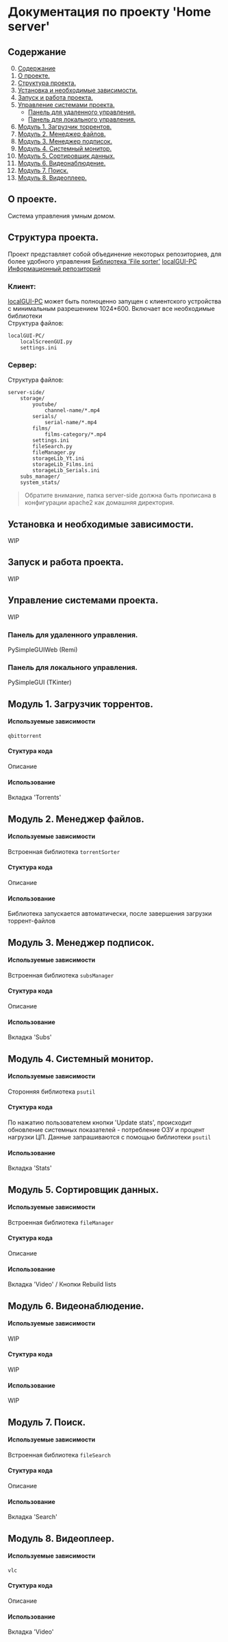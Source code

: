 <!-- alt+m hotkey -->
# Документация по проекту 'Home server'
## Содержание
0. [Содержание](#содержание)
1. [О проекте.](#о-проекте)
1. [Структура проекта.](#структура-проекта)
1. [Установка и необходимые зависимости.](#установка-и-необходимые-зависимости)
1. [Запуск и работа проекта.](#запуск-и-работа-проекта)
1. [Управление системами проекта.](#управление-системами-проекта)
    - [Панель для удаленного управления.](#панель-для-удаленного-управления)
    - [Панель для локального управления.](#панель-для-локального-управления)
1. [Модуль 1. Загрузчик торрентов.](#модуль-1-загрузчик-торрентов)
1. [Модуль 2. Менеджер файлов.](#модуль-2-менеджер-файлов)
1. [Модуль 3. Менеджер подписок.](#модуль-3-менеджер-подписок)
1. [Модуль 4. Системный монитор.](#модуль-4-системный-монитор)
1. [Модуль 5. Сортировщик данных.](#модуль-5-сортировщик-данных)
1. [Модуль 6. Видеонаблюдение.](#модуль-6-видеонаблюдение)
1. [Модуль 7. Поиск.](#модуль-7-поиск)
1. [Модуль 8. Видеоплеер.](#модуль-8-видеоплеер)

## О проекте.
Система управления умным домом.   

## Структура проекта.
Проект представляет собой объединение некоторых репозиториев, для более удобного управления
[Библиотека 'File sorter'](https://github.com/MichaelODeli/home_server-filesorter)
[localGUI-PC](https://github.com/MichaelODeli/home_server-localGUI)
[Информационный репозиторий](https://github.com/MichaelODeli/home_server)

### Клиент:
[localGUI-PC](https://github.com/MichaelODeli/home_server-localGUI) может быть полноценно запущен с клиентского устройства с минимальным разрешением 1024*600. Включает все необходимые библиотеки   
Структура файлов:
```
localGUI-PC/
    localScreenGUI.py
    settings.ini
```
### Сервер:
Структура файлов:
```
server-side/
    storage/
        youtube/
            channel-name/*.mp4
        serials/
            serial-name/*.mp4
        films/
            films-category/*.mp4
        settings.ini
        fileSearch.py
        fileManager.py
        storageLib_Yt.ini
        storageLib_Films.ini
        storageLib_Serials.ini
    subs_manager/
    system_stats/    
```
> Обратите внимание, папка server-side должна быть прописана в конфигурации apache2 как домашняя директория.
## Установка и необходимые зависимости.
WIP

## Запуск и работа проекта.
WIP

## Управление системами проекта.
WIP

### Панель для удаленного управления.
PySimpleGUIWeb (Remi)

### Панель для локального управления.
PySimpleGUI (TKinter)

## Модуль 1. Загрузчик торрентов.
#### Используемые зависимости
`qbittorrent`
#### Стуктура кода
Описание
#### Использование
Вкладка 'Torrents'

## Модуль 2. Менеджер файлов.
#### Используемые зависимости
Встроенная библиотека `torrentSorter`
#### Стуктура кода
Описание
#### Использование
Библиотека запускается автоматически, после завершения загрузки торрент-файлов

## Модуль 3. Менеджер подписок.
#### Используемые зависимости
Встроенная библиотека `subsManager`
#### Стуктура кода
Описание
#### Использование
Вкладка 'Subs'

## Модуль 4. Системный монитор.
#### Используемые зависимости
Сторонняя библиотека `psutil`
#### Стуктура кода
По нажатию пользователем кнопки 'Update stats', происходит обновление системных показателей - потребление ОЗУ и процент нагрузки ЦП. Данные запрашиваются с помощью библиотеки `psutil`
#### Использование
Вкладка 'Stats'

## Модуль 5. Сортировщик данных.
#### Используемые зависимости
Встроенная библиотека `fileManager`
#### Стуктура кода
Описание
#### Использование
Вкладка 'Video' / Кнопки Rebuild lists

## Модуль 6. Видеонаблюдение.
#### Используемые зависимости
WIP
#### Стуктура кода
WIP
#### Использование
WIP

## Модуль 7. Поиск.
#### Используемые зависимости
Встроенная библиотека `fileSearch`
#### Стуктура кода
Описание
#### Использование
Вкладка 'Search'

## Модуль 8. Видеоплеер.
#### Используемые зависимости
`vlc`
#### Стуктура кода
Описание
#### Использование
Вкладка 'Video'
